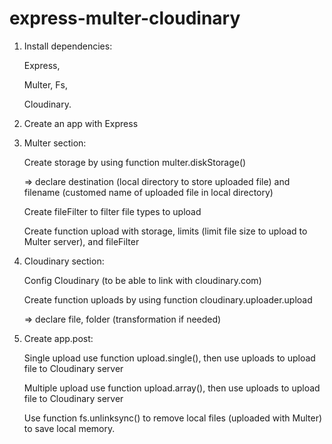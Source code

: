 # express-multer-cloudinary
1. Install dependencies:

    Express,
    
    Multer,
    Fs,
    
    Cloudinary.
    
2. Create an app with Express

3. Multer section:

    Create storage by using function multer.diskStorage() 
    
    => declare destination (local directory to store uploaded file) and filename (customed name of uploaded file in local directory)
    
    Create fileFilter to filter file types to upload
    
    Create function upload with storage, limits (limit file size to upload to Multer server), and fileFilter
    
4. Cloudinary section:
    
    Config Cloudinary (to be able to link with cloudinary.com)
    
    Create function uploads by using function cloudinary.uploader.upload
    
    => declare file, folder (transformation if needed)
    
5.  Create app.post:
    
     Single upload use function upload.single(), then use uploads to upload file to Cloudinary server
     
     Multiple upload use function upload.array(), then use uploads to upload file to Cloudinary server
     
     Use function fs.unlinksync() to remove local files (uploaded with Multer) to save local memory.
     
